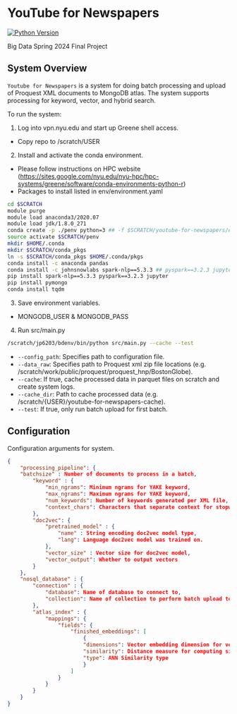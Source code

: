 # YouTube for Newspapers

[![Python Version](https://img.shields.io/badge/python-3.9.16-blue.svg)](https://python.org)

Big Data Spring 2024 Final Project

## System Overview

`Youtube for Newspapers` is a system for doing batch processing and upload of Proquest XML documents to MongoDB atlas. The system supports processing for keyword, vector, and hybrid search.

To run the system:

1. Log into vpn.nyu.edu and start up Greene shell access.
- Copy repo to /scratch/USER

2. Install and activate the conda environment.
- Please follow instructions on HPC website (https://sites.google.com/nyu.edu/nyu-hpc/hpc-systems/greene/software/conda-environments-python-r)
- Packages to install listed in env/environment.yaml

```bash
cd $SCRATCH
module purge
module load anaconda3/2020.07
module load jdk/1.8.0_271
conda create -p ./penv python=3 ## -f $SCRATCH/youtube-for-newspapers/env/environment.yaml
source activate $SCRATCH/penv
mkdir $HOME/.conda
mkdir $SCRATCH/conda_pkgs
ln -s $SCRATCH/conda_pkgs $HOME/.conda/pkgs
conda install -c anaconda pandas
conda install -c johnsnowlabs spark-nlp==5.3.3 ## pyspark==3.2.3 jupyter
pip install spark-nlp==5.3.3 pyspark==3.2.3 jupyter
pip install pymongo
conda install tqdm
```
3. Save environment variables.
- MONGODB_USER  & MONGODB_PASS

4. Run src/main.py
```bash
/scratch/jp6203/bdenv/bin/python src/main.py --cache --test
```
- `--config_path`: Specifies path to configuration file.
- `--data_raw`: Specifies path to Proquest xml zip file locations (e.g. /scratch/work/public/proquest/proquest_hnp/BostonGlobe).
- `--cache`: If true, cache processed data in parquet files on scratch and create system logs.
- `--cache_dir`: Path to cache processed data (e.g. /scratch/{USER}/youtube-for-newspapers-cache).
- `--test`: If true, only run batch upload for first batch.

## Configuration

Configuration arguments for system.

```json
{
    "processing_pipeline": {
	"batchsize" : Number of documents to process in a batch,
        "keyword" : {
            "min_ngrams": Minimum ngrams for YAKE keyword,
            "max_ngrams": Maximum ngrams for YAKE keyword,
            "num_keywords": Number of keywords generated per XML file,
            "context_chars": Characters that separate context for stopword splitting
        },
        "doc2vec": {
            "pretrained_model" : {
                "name" : String encoding doc2vec model type,
                "lang": Language doc2vec model was trained on.
            },
            "vector_size" : Vector size for doc2vec model,
            "vector_output": Whether to output vectors
        }
    },
    "nosql_database" : {
        "connection" : {
            "database": Name of database to connect to,
            "collection": Name of collection to perform batch upload to
        },
        "atlas_index" : {
            "mappings": {
                "fields": {
                    "finished_embeddings": [
                        {
                        "dimensions": Vector embedding dimension for vector search,
                        "similarity": Distance measure for computing similarity,
                        "type": ANN Similarity type
                        }
                    ]
                }
            }
        }
    }
}
```

